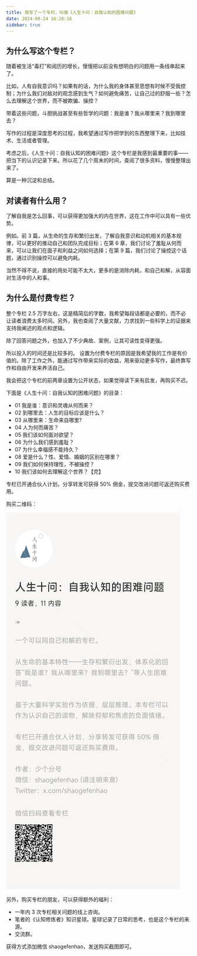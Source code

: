 ```yaml
---
title: 我写了一个专栏，叫做《人生十问：自我认知的困难问题》
date: 2024-08-24 16:28:18
sidebar: true
---
```


## 为什么写这个专栏？

随着被生活“毒打”和阅历的增长，慢慢把以前没有想明白的问题用一条线串起来了。

比如，人有自我意识吗？如果有的话，为什么我的身体甚至思想有时候不受我控制；为什么我们对敌对的观念感到生气？如何避免痛苦，让自己过的舒服一些？怎么去理解这个世界，而不被欺骗、操控？

带着这些问题，斗胆挑战甚至有些哲学的问题：我是谁？我从哪里来？我到哪里去？

写作的过程是深度思考的过程，我希望通过写作把学到的东西整理下来，比如技术、生活或者管理。

考虑之后，《人生十问：自我认知的困难问题》这个专栏是我感到最重要的事——把当下的认识记录下来。所以花了几个周末的时间，查阅了很多资料，慢慢整理出来了。

算是一种沉淀和总结。

## 对读者有什么用？

了解自我是怎么回事，可以获得更加强大的内在世界，这在工作中可以具有一些优势。

例如。前 3 篇，从生命的生存和繁衍出发，了解自我意识和动机相关的基本规律，可以更好的推动自己和团队完成目标；在第 6 章，我们讨论了羞耻从何而来，可以让我们在面子和利益之间如何选择；在第 9 篇，我们讨论了操控这个话题，通过识别操控可以避免内耗。

当然不得不说，直接的用处可能不太大，更多的是消除内耗，和自己和解，从容面对生活中的人和事。

## 为什么是付费专栏？

整个专栏 2.5 万字左右，这是精简后的字数，我希望每段话都是必要的，而不必让读者浪费太多时间。另外，我也查阅了大量文献，力求找到一些科学上的证据来支持我阐述的观点和逻辑。

除了回答问题之外，也加入了不少典故、案例，让其可读性变得更强。

所以投入的时间还是比较多的。 设置为付费专栏的原因是我希望我的工作是有价值的。除了工作之外，能通过写作带来实际的收益，用来驱动更多写作，最终靠写作和自由开发来养活自己。

我会把这个专栏的前两章设置为公开状态，如果觉得读下来有启发，再购买不迟。

下面是《人生十问：自我认知的困难问题》的目录：

- 01 我是谁：意识和灵魂从何而来？
- 02 到哪里去：人生的目标应该是什么？
- 03 从哪里来：生命来自哪里?
- 04 人为何而痛苦？
- 05 我们该如何面对欲望？
- 06 为什么我们感到羞耻？
- 07 为什么幸福感不能持久？
- 08 爱是什么？性、爱情、婚姻的区别在哪里？
- 09 我们如何保持理性，不被操控？
- 10 我们该如何去理解这个世界？【完】


专栏已开通合伙人计划，分享转发可获得 50% 佣金，提交改进问题可返还购买费用。

购买二维码：

![poster.png](https://raw.githubusercontent.com/linksgo2011/shaogefenhao-v2/master/src/libs/ad/10-questions-about-life/poster.png)

另外，购买专栏的朋友，可以获得额外的福利：

- 一年内 3 次专栏相关问题的线上咨询。
- 笔者的《认知修炼者》知识星球。星球记录了日常的思考，也是这个专栏的来源。
- 交流群。

获得方式添加微信 shaogefenhao，发送购买截图即可。

